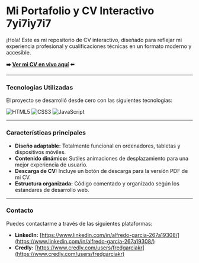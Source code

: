 # Mi Portafolio y CV Interactivo 7yi7iy7i7

¡Hola! Este es mi repositorio de CV interactivo, diseñado para reflejar mi experiencia profesional y cualificaciones técnicas en un formato moderno y accesible.

**➡️ [Ver mi CV en vivo aquí](https://MandrakeKFire.github.io/My_Resume/) ⬅️**

---

### Tecnologías Utilizadas

El proyecto se desarrolló desde cero con las siguientes tecnologías:

![HTML5](https://img.shields.io/badge/html5-%23E34F26.svg?style=for-the-badge&logo=html5&logoColor=white)
![CSS3](https://img.shields.io/badge/css3-%231572B6.svg?style=for-the-badge&logo=css3&logoColor=white)
![JavaScript](https://img.shields.io/badge/javascript-%23323330.svg?style=for-the-badge&logo=javascript&logoColor=%23F7DF1E)

---

### Características principales

* **Diseño adaptable:** Totalmente funcional en ordenadores, tabletas y dispositivos móviles.
* **Contenido dinámico:** Sutiles animaciones de desplazamiento para una mejor experiencia de usuario.
* **Descarga de CV:** Incluye un botón de descarga para la versión PDF de mi CV.
* **Estructura organizada:** Código comentado y organizado según los estándares de desarrollo web.

---

### Contacto

Puedes contactarme a través de las siguientes plataformas:

* **LinkedIn:** [https://www.linkedin.com/in/alfredo-garcia-267a19308/](https://www.linkedin.com/in/alfredo-garcia-267a19308/)
* **Credly:** [https://www.credly.com/users/fredgarciakr](https://www.credly.com/users/fredgarciakr)
